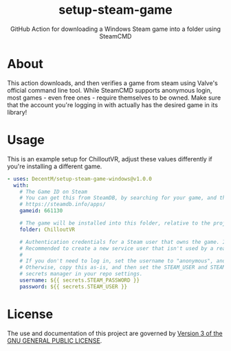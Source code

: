 <h1 align="center">
  setup-steam-game

</h1>

<div align="center">

  GitHub Action for downloading a Windows Steam game into a folder using SteamCMD
</div>

# About

This action downloads, and then verifies a game from steam using Valve's official command line tool.
While SteamCMD supports anonymous login, most games - even free ones - require themselves to be owned. Make sure that the account you're logging in with actually has the desired game in its library!

# Usage

This is an example setup for ChilloutVR, adjust these values differently if you're installing a different game.

```yaml
- uses: DecentM/setup-steam-game-windows@v1.0.0
  with:
    # The Game ID on Steam
    # You can get this from SteamDB, by searching for your game, and then copying the App ID.
    # https://steamdb.info/apps/
    gameid: 661130

    # The game will be installed into this folder, relative to the project root.
    folder: ChilloutVR

    # Authentication credentials for a Steam user that owns the game. It cannot have Steam Guard enabled.
    # Recommended to create a new service user that isn't used by a real person, for better security.
    #
    # If you don't need to log in, set the username to "anonymous", and leave the password blank.
    # Otherwise, copy this as-is, and then set the STEAM_USER and STEAM_PASSWORD secrets using the
    # secrets manager in your repo settings.
    username: ${{ secrets.STEAM_PASSWORD }}
    password: ${{ secrets.STEAM_USER }}
```

# License

The use and documentation of this project are governed by [Version 3 of the GNU GENERAL PUBLIC LICENSE](LICENSE).
